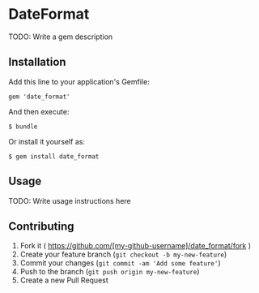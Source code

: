 # DateFormat

TODO: Write a gem description

## Installation

Add this line to your application's Gemfile:

    gem 'date_format'

And then execute:

    $ bundle

Or install it yourself as:

    $ gem install date_format

## Usage

TODO: Write usage instructions here

## Contributing

1. Fork it ( https://github.com/[my-github-username]/date_format/fork )
2. Create your feature branch (`git checkout -b my-new-feature`)
3. Commit your changes (`git commit -am 'Add some feature'`)
4. Push to the branch (`git push origin my-new-feature`)
5. Create a new Pull Request
